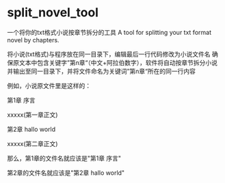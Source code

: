 # split_novel_tool
一个将你的txt格式小说按章节拆分的工具 A tool for splitting your txt format novel by chapters.

将小说(txt格式)与程序放在同一目录下，编辑最后一行代码修改为小说文件名
确保原文本中包含关键字”第n章“（中文+阿拉伯数字），软件将自动按章节拆分小说并输出至同一目录下，并将文件命名为关键词”第n章“所在的同一行内容

例如，小说原文件里是这样的：


第1章 序言


xxxxx(第一章正文)




第2章 hallo world


xxxxx(第二章正文)

那么，第1章的文件名就应该是"第1章 序言"

第2章的文件名就应该是"第2章 hallo world"
